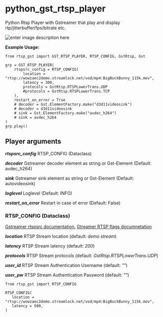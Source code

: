 # python_gst_rtsp_player

Python Rtsp Player with Gstreamer that play and display rtp/jitterbuffer/fps/bitrate etc.

![enter image description here](https://i.imgur.com/dpQ7Q4d.png)

**Example Usage:**

    from rtsp_gst import GST_RTSP_PLAYER, RTSP_CONFIG, GstRtsp, Gst

    grp = GST_RTSP_PLAYER(
        rtspsrc_config = RTSP_CONFIG(
            location = "rtsp://wowzaec2demo.streamlock.net/vod/mp4:BigBuckBunny_115k.mov",
            latency = 300,
            protocols = GstRtsp.RTSPLowerTrans.UDP
            #protocols = GstRtsp.RTSPLowerTrans.TCP
        ),
        restart_on_error = True
        # decoder = Gst.ElementFactory.make("d3d11videosink")
        # decoder = d3d11videosink
        # sink = Gst.ElementFactory.make("avdec_h264")
        # sink = avdec_h264
    )
    grp.play()


## Player arguments
***rtspsrc_config***  RTSP_CONFIG (Dataclass)

***decoder***  Gstreamer decoder element as string or Gst-Element (Default: avdec_h264)

***sink***  Gstreamer sink element as string or Gst-Element  (Default: autovideosink)

***loglevel*** Loglevel (Default: INFO)

***restart_on_error*** Restart in case of error (Default: False)


### RTSP_CONFIG (Dataclass)
[Gstreamer rtspsrc documentation.](https://gstreamer.freedesktop.org/documentation/rtsp/rtspsrc.html?gi-language=c)
[Gtreamer RTSP flags documnetation](https://lazka.github.io/pgi-docs/GstRtsp-1.0/flags.html#GstRtsp.RTSPLowerTrans) 

***location***  RTSP Stream location (default: *demo stream*)

***latency***  RTSP Stream latency  (default: *200*)

***protocols***  RTSP Stream protocols  (default: *GstRtsp.RTSPLowerTrans.UDP*)

***user_id***  RTSP Stream Authentication Username  (default: *""*)

***user_pw***  RTSP Stream Authentication Password (default: *""*)

    from rtsp_gst import RTSP_CONFIG
    
    RTSP_CONFIG( 
       location = "rtsp://wowzaec2demo.streamlock.net/vod/mp4:BigBuckBunny_115k.mov", 
       latency = 500, 
    )
